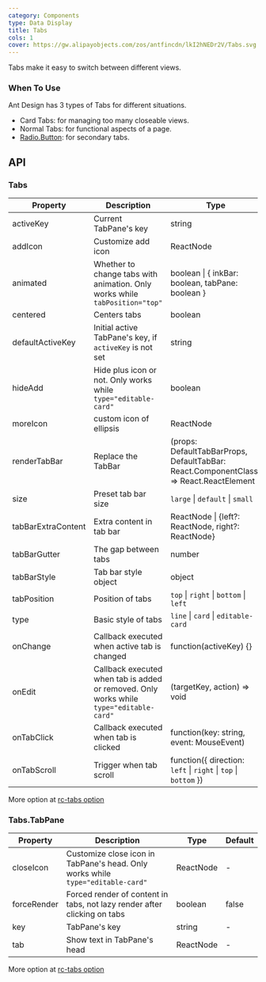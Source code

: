 ```yaml
---
category: Components
type: Data Display
title: Tabs
cols: 1
cover: https://gw.alipayobjects.com/zos/antfincdn/lkI2hNEDr2V/Tabs.svg
---
```


Tabs make it easy to switch between different views.

### When To Use

Ant Design has 3 types of Tabs for different situations.

- Card Tabs: for managing too many closeable views.
- Normal Tabs: for functional aspects of a page.
- [Radio.Button](/components/radio/#components-radio-demo-radiobutton): for secondary tabs.

## API

### Tabs

| Property | Description | Type | Default | Version |
| --- | --- | --- | --- | --- |
| activeKey | Current TabPane's key | string | - |  |
| addIcon | Customize add icon | ReactNode | - | 4.4.0 |
| animated | Whether to change tabs with animation. Only works while `tabPosition="top"` | boolean \| { inkBar: boolean, tabPane: boolean } | { inkBar: true, tabPane: false } |  |
| centered | Centers tabs | boolean | false | 4.4.0 |
| defaultActiveKey | Initial active TabPane's key, if `activeKey` is not set | string | - |  |
| hideAdd | Hide plus icon or not. Only works while `type="editable-card"` | boolean | false |  |
| moreIcon | custom icon of ellipsis | ReactNode | <EllipsisOutlined /> |  |
| renderTabBar | Replace the TabBar | (props: DefaultTabBarProps, DefaultTabBar: React.ComponentClass) => React.ReactElement | - |  |
| size | Preset tab bar size | `large` \| `default` \| `small` | `default` |  |
| tabBarExtraContent | Extra content in tab bar | ReactNode \| {left?: ReactNode, right?: ReactNode} | - | object: 4.6.0 |
| tabBarGutter | The gap between tabs | number | - |  |
| tabBarStyle | Tab bar style object | object | - |  |
| tabPosition | Position of tabs | `top` \| `right` \| `bottom` \| `left` | `top` |  |
| type | Basic style of tabs | `line` \| `card` \| `editable-card` | `line` |  |
| onChange | Callback executed when active tab is changed | function(activeKey) {} | - |  |
| onEdit | Callback executed when tab is added or removed. Only works while `type="editable-card"` | (targetKey, action) => void | - |  |
| onTabClick | Callback executed when tab is clicked | function(key: string, event: MouseEvent) | - |  |
| onTabScroll | Trigger when tab scroll | function({ direction: `left` \| `right` \| `top` \| `bottom` }) | - | 4.3.0 |

More option at [rc-tabs option](https://github.com/react-component/tabs#tabs)

### Tabs.TabPane

| Property | Description | Type | Default |
| --- | --- | --- | --- |
| closeIcon | Customize close icon in TabPane's head. Only works while `type="editable-card"` | ReactNode | - |
| forceRender | Forced render of content in tabs, not lazy render after clicking on tabs | boolean | false |
| key | TabPane's key | string | - |
| tab | Show text in TabPane's head | ReactNode | - |

More option at [rc-tabs option](https://github.com/react-component/tabs#tabpane)
